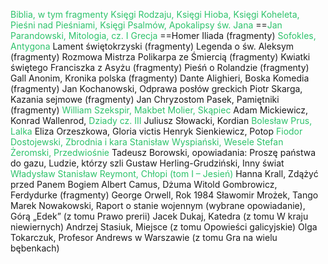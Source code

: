 <font color="#2DC26B">Biblia, w tym fragmenty Księgi Rodzaju, Księgi Hioba, Księgi Koheleta, Pieśni nad Pieśniami, Księgi Psalmów, Apokalipsy św. Jana</font>
==<font color="#2DC26B">Jan Parandowski, Mitologia, cz. I Grecja</font>
==Homer Iliada (fragmenty) 
<font color="#2DC26B">Sofokles, Antygona </font>
Lament świętokrzyski (fragmenty) 
Legenda o św. Aleksym (fragmenty) 
Rozmowa Mistrza Polikarpa ze Śmiercią (fragmenty) 
Kwiatki świętego Franciszka z Asyżu (fragmenty) 
Pieśń o Rolandzie (fragmenty) 
Gall Anonim, Kronika polska (fragmenty) 
Dante Alighieri, Boska Komedia (fragmenty) 
Jan Kochanowski, Odprawa posłów greckich 
Piotr Skarga, Kazania sejmowe (fragmenty) 
Jan Chryzostom Pasek, Pamiętniki (fragmenty) 
<font color="#2DC26B">William Szekspir, Makbet </font>
<font color="#2DC26B">Molier, Skąpiec </font>
Adam Mickiewicz, Konrad Wallenrod, <font color="#2DC26B">Dziady cz. III </font>
Juliusz Słowacki, Kordian 
<font color="#2DC26B">Bolesław Prus, Lalka </font>
Eliza Orzeszkowa, Gloria victis 
Henryk Sienkiewicz, Potop 
<font color="#2DC26B">Fiodor Dostojewski, Zbrodnia i kara </font>
<font color="#2DC26B">Stanisław Wyspiański, Wesele </font>
<font color="#2DC26B">Stefan Żeromski, Przedwiośnie </font>
Tadeusz Borowski, opowiadania: Proszę państwa do gazu, Ludzie, którzy szli 
Gustaw Herling-Grudziński, Inny świat 
<font color="#2DC26B">Władysław Stanisław Reymont, Chłopi (tom I – Jesień)</font>
Hanna Krall, Zdążyć przed Panem Bogiem 
Albert Camus, Dżuma 
Witold Gombrowicz, Ferdydurke (fragmenty)
George Orwell, Rok 1984 
Sławomir Mrożek, Tango 
Marek Nowakowski, Raport o stanie wojennym (wybrane opowiadanie), Górą „Edek” (z tomu Prawo prerii) 
Jacek Dukaj, Katedra (z tomu W kraju niewiernych) 
Andrzej Stasiuk, Miejsce (z tomu Opowieści galicyjskie) 
Olga Tokarczuk, Profesor Andrews w Warszawie (z tomu Gra na wielu bębenkach)
